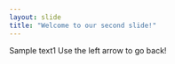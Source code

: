 ```yaml
---
layout: slide
title: "Welcome to our second slide!"
---
```

Sample text1
Use the left arrow to go back!
